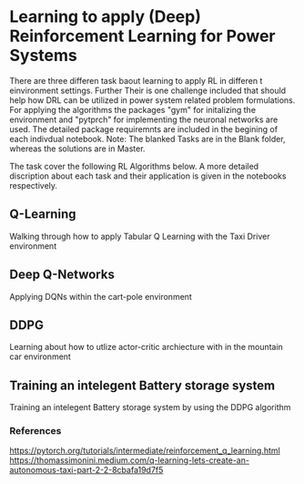 # Learning to apply (Deep) Reinforcement Learning for Power Systems

There are three differen task baout learning to apply RL in differen t einvironment settings. Further Their is one challenge included that should help how DRL can be utilized in power system related problem formulations.
For applying the algorithms the packages "gym" for initalizing the environment and "pytprch" for implementing the neuronal networks are used. The detailed package requiremnts are included in the begining of each indivdual notebook.
Note: The blanked Tasks are in the Blank folder, whereas the solutions are in Master.

The task cover the following RL Algorithms below. A more detailed discription about each task and their application is given in the notebooks respectively.
## Q-Learning

Walking through how to apply Tabular Q Learning with the Taxi Driver environment

## Deep Q-Networks
Applying DQNs within the cart-pole environment

## DDPG
Learning about how to utlize actor-critic archiecture with in the mountain car environment

## Training an intelegent Battery storage system
Training an intelegent Battery storage system by using the DDPG algorithm


### References
https://pytorch.org/tutorials/intermediate/reinforcement_q_learning.html
https://thomassimonini.medium.com/q-learning-lets-create-an-autonomous-taxi-part-2-2-8cbafa19d7f5